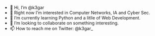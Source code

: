 - 👋 Hi, I’m @k3gar
- 👀 Right now I’m interested in Computer Networks, IA and Cyber Sec.
- 🌱 I’m currently learning Python and a litlle of Web Development.
- 💞️ I’m looking to collaborate on something interesting.
- 📫 How to reach me on Twitter: @k3gar_

<!---
k3gar/k3gar is a ✨ special ✨ repository because its `README.md` (this file) appears on your GitHub profile.
You can click the Preview link to take a look at your changes.
--->
